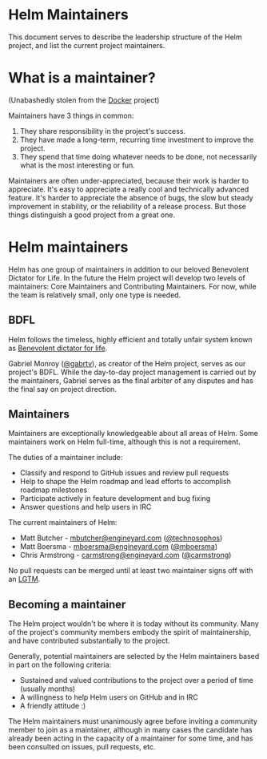 # Helm Maintainers

This document serves to describe the leadership structure of the Helm project, and list the current
project maintainers.

# What is a maintainer?

(Unabashedly stolen from the [Docker](https://github.com/docker/docker/blob/master/MAINTAINERS) project)

Maintainers have 3 things in common:
1. They share responsibility in the project's success.
2. They have made a long-term, recurring time investment to improve the project.
3. They spend that time doing whatever needs to be done, not necessarily what
is the most interesting or fun.

Maintainers are often under-appreciated, because their work is harder to appreciate.
It's easy to appreciate a really cool and technically advanced feature. It's harder
to appreciate the absence of bugs, the slow but steady improvement in stability,
or the reliability of a release process. But those things distinguish a good
project from a great one.

# Helm maintainers

Helm has one group of maintainers in addition to our beloved Benevolent Dictator for Life. In
the future the Helm project will develop two levels of maintainers: Core Maintainers and
Contributing Maintainers.  For now, while the team is relatively small, only one type is needed.

## BDFL

Helm follows the timeless, highly efficient and totally unfair system known as [Benevolent dictator
for life](http://en.wikipedia.org/wiki/Benevolent_Dictator_for_Life).

Gabriel Monroy ([@gabrtv](https://github.com/gabrtv)), as creator of the Helm project, serves as our
project's BDFL. While the day-to-day project management is carried out by the maintainers, Gabriel
serves as the final arbiter of any disputes and has the final say on project direction.

## Maintainers

Maintainers are exceptionally knowledgeable about all areas of Helm. Some maintainers work on Helm
full-time, although this is not a requirement.

The duties of a maintainer include:
* Classify and respond to GitHub issues and review pull requests
* Help to shape the Helm roadmap and lead efforts to accomplish roadmap milestones
* Participate actively in feature development and bug fixing
* Answer questions and help users in IRC

The current maintainers of Helm:
* Matt Butcher - <mbutcher@engineyard.com> ([@technosophos](https://github.com/technosophos))
* Matt Boersma - <mboersma@engineyard.com> ([@mboersma](https://github.com/mboersma))
* Chris Armstrong - <carmstrong@engineyard.com> ([@carmstrong](https://github.com/carmstrong))

No pull requests can be merged until at least two maintainer signs off with an
[LGTM](http://docs.helm.io/en/latest/contributing/standards/#merge-approval).

## Becoming a maintainer

The Helm project wouldn't be where it is today without its community. Many of the project's
community members embody the spirit of maintainership, and have contributed substantially to
the project.

Generally, potential maintainers are selected by the Helm maintainers based in
part on the following criteria:
* Sustained and valued contributions to the project over a period of time (usually months)
* A willingness to help Helm users on GitHub and in IRC
* A friendly attitude :)

The Helm maintainers must unanimously agree before inviting a community member to join as a
maintainer, although in many cases the candidate has already been acting in the
capacity of a maintainer for some time, and has been consulted on issues, pull requests,
etc.
